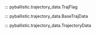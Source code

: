 ::: pyballistic.trajectory_data.TrajFlag

::: pyballistic.trajectory_data.BaseTrajData

::: pyballistic.trajectory_data.TrajectoryData
